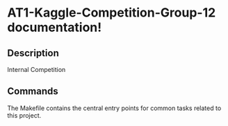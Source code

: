 # AT1-Kaggle-Competition-Group-12 documentation!

## Description

Internal Competition

## Commands

The Makefile contains the central entry points for common tasks related to this project.

